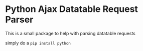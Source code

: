 # Python Ajax Datatable Request Parser

This is a small package to help with parsing datatable requests

simply do a `pip install python`
